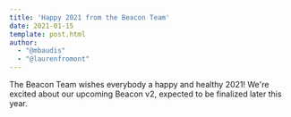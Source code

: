 ```yaml
---
title: 'Happy 2021 from the Beacon Team'
date: 2021-01-15
template: post.html
author:
  - "@mbaudis"
  - "@laurenfromont"
---
```


The Beacon Team wishes everybody a happy and healthy 2021! We're excited about our upcoming Beacon v2, expected to be finalized later this year.

<!--more-->

